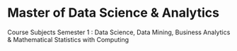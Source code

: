 # Master of Data Science & Analytics
Course Subjects Semester 1 : Data Science, Data Mining, Business Analytics & Mathematical Statistics with Computing 
